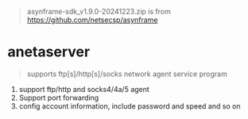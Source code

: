 > asynframe-sdk_v1.9.0-20241223.zip is from https://github.com/netsecsp/asynframe  

# anetaserver 
> supports ftp[s]/http[s]/socks network agent service program  

1. support ftp/http and socks4/4a/5 agent  
2. Support port forwarding  
3. config account information, include password and speed and so on  
